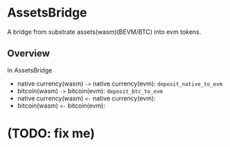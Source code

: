 # AssetsBridge
A bridge from substrate assets(wasm)(BEVM/BTC) into evm tokens.


## Overview

In AssetsBridge
- native currency(wasm) `->` native currency(evm): `deposit_native_to_evm`
- bitcoin(wasm) `->` bitcoin(evm): `deposit_btc_to_evm`
- native currency(wasm) `<-` native currency(evm): 
- bitcoin(wasm) `<-` bitcoin(evm):  


# (TODO: fix me)